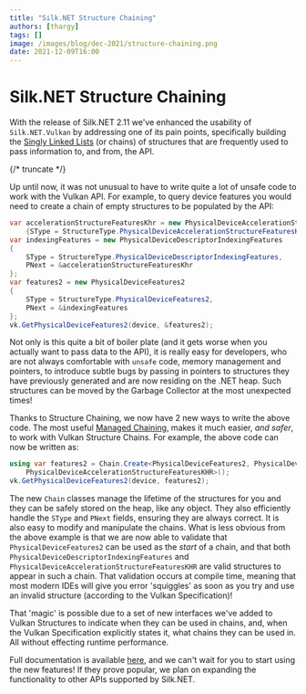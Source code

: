 ```yaml
---
title: "Silk.NET Structure Chaining"
authors: [thargy]
tags: []
image: /images/blog/dec-2021/structure-chaining.png
date: 2021-12-09T16:00
---
```


# Silk.NET Structure Chaining

With the release of Silk.NET 2.11 we've enhanced the usability of `Silk.NET.Vulkan` by addressing one of its pain
points, specifically building the [Singly Linked Lists](https://en.wikipedia.org/wiki/Linked_list) (or chains) of
structures that are frequently used to pass information to, and from, the API.

{/* truncate */}

Up until now, it was not unusual to have to write quite a lot of unsafe code to work with the Vulkan API. For example, to
query device features you would need to create a chain of empty structures to be populated by the API:

```csharp
var accelerationStructureFeaturesKhr = new PhysicalDeviceAccelerationStructureFeaturesKHR
    {SType = StructureType.PhysicalDeviceAccelerationStructureFeaturesKhr};
var indexingFeatures = new PhysicalDeviceDescriptorIndexingFeatures
{
    SType = StructureType.PhysicalDeviceDescriptorIndexingFeatures,
    PNext = &accelerationStructureFeaturesKhr
};
var features2 = new PhysicalDeviceFeatures2
{
    SType = StructureType.PhysicalDeviceFeatures2,
    PNext = &indexingFeatures
};
vk.GetPhysicalDeviceFeatures2(device, &features2);
```

Not only is this quite a bit of boiler plate (and it gets worse when you actually want to pass data to the API), it is
really easy for developers, who are not always comfortable with `unsafe` code, memory management and pointers, to
introduce subtle bugs by passing in pointers to structures they have previously generated and are now residing on the
.NET heap. Such structures can be moved by the Garbage Collector at the most unexpected times!

Thanks to Structure Chaining, we now have 2 new ways to write the above code. The most
useful [Managed Chaining](https://github.com/dotnet/Silk.NET/blob/main/documentation/structure-chaining/managed-chaining.md),
makes it much easier, _and safer_, to work with Vulkan Structure Chains. For example, the above code can now be written
as:

```csharp
using var features2 = Chain.Create<PhysicalDeviceFeatures2, PhysicalDeviceDescriptorIndexingFeatures,
    PhysicalDeviceAccelerationStructureFeaturesKHR>();
vk.GetPhysicalDeviceFeatures2(device, features2);
```

The new `Chain` classes manage the lifetime of the structures for you and they can be safely stored on the
heap, like any object. They also efficiently handle the `SType` and `PNext` fields, ensuring they are always correct. It is
also easy to modify and manipulate the chains. What is less obvious from the above example is that we are now able to
validate that `PhysicalDeviceFeatures2` can be used as the _start_ of a chain, and that
both `PhysicalDeviceDescriptorIndexingFeatures` and `PhysicalDeviceAccelerationStructureFeaturesKHR` are valid
structures to appear in such a chain. That validation occurs at compile time, meaning that most modern IDEs will give
you error 'squiggles' as soon as you try and use an invalid structure (according to the Vulkan Specification)!

That 'magic' is possible due to a set of new interfaces we've added to Vulkan Structures to indicate when they can be
used in chains, and, when the Vulkan Specification explicitly states it, what chains they can be used in. All without
effecting runtime performance.

Full documentation is
available [here](https://github.com/dotnet/Silk.NET/blob/main/documentation/structure-chaining/overview.md), and we
can't wait for you to start using the new features!  If they prove popular, we plan on expanding the functionality to
other APIs supported by Silk.NET.
